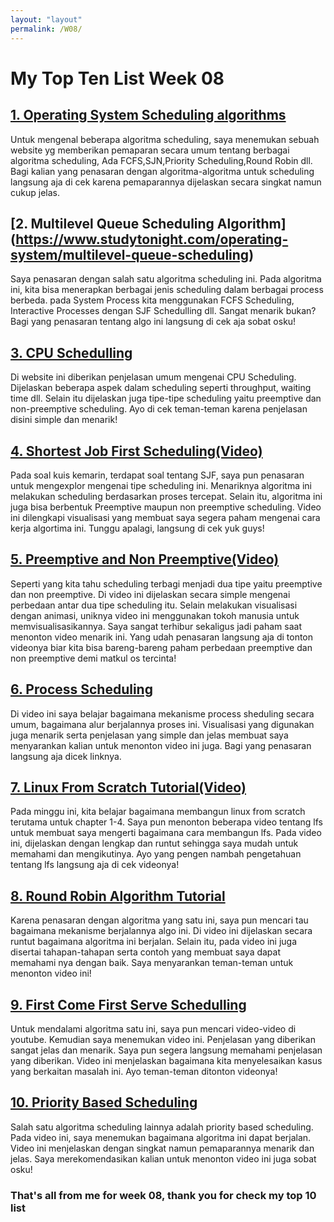 ```yaml
---
layout: "layout"
permalink: /W08/
---
```

# My Top Ten List Week 08

## [1. Operating System Scheduling algorithms](https://www.tutorialspoint.com/operating_system/os_process_scheduling_algorithms.htm)
Untuk mengenal beberapa algoritma scheduling, saya menemukan sebuah website yg memberikan pemaparan secara umum tentang berbagai algoritma scheduling, Ada FCFS,SJN,Priority Scheduling,Round Robin dll. Bagi kalian yang penasaran dengan algoritma-algoritma untuk scheduling langsung aja di cek karena pemaparannya dijelaskan secara singkat namun cukup jelas. 

## [2. Multilevel Queue Scheduling Algorithm] (https://www.studytonight.com/operating-system/multilevel-queue-scheduling) 
Saya penasaran dengan salah satu algoritma scheduling ini. Pada algoritma ini, kita bisa menerapkan berbagai jenis scheduling dalam berbagai process berbeda. pada System Process kita menggunakan FCFS Scheduling, Interactive Processes dengan SJF Schedulling dll. Sangat menarik bukan? Bagi yang penasaran tentang algo ini langsung di cek aja sobat osku!

## [3. CPU Schedulling](https://www.studytonight.com/operating-system/cpu-scheduling)
Di website ini diberikan penjelasan umum mengenai CPU Scheduling. Dijelaskan beberapa aspek dalam scheduling seperti throughput, waiting time dll. Selain itu dijelaskan juga tipe-tipe scheduling yaitu preemptive dan non-preemptive scheduling. Ayo di cek teman-teman karena penjelasan disini simple dan menarik!

## [4. Shortest Job First Scheduling(Video)](https://www.youtube.com/watch?v=t0g9b3SJECg)
Pada soal kuis kemarin, terdapat soal tentang SJF, saya pun penasaran untuk mengexplor mengenai tipe scheduling ini. Menariknya algoritma ini melakukan scheduling berdasarkan proses tercepat. Selain itu, algoritma ini juga bisa berbentuk Preemptive maupun non preemptive scheduling. Video ini dilengkapi visualisasi yang membuat saya segera paham mengenai cara kerja algortima ini. Tunggu apalagi, langsung di cek yuk guys!

## [5. Preemptive and Non Preemptive(Video)](https://www.youtube.com/watch?v=jfovs3hR2Ig)
Seperti yang kita tahu scheduling terbagi menjadi dua tipe yaitu preemptive dan non preemptive. Di video ini dijelaskan secara simple mengenai perbedaan antar dua tipe scheduling itu. Selain melakukan visualisasi dengan animasi, uniknya video ini menggunakan tokoh manusia untuk memvisualisasikannya. Saya sangat terhibur sekaligus jadi paham saat menonton video menarik ini. Yang udah penasaran langsung aja di tonton videonya biar kita bisa bareng-bareng paham perbedaan preemptive dan non preemptive demi matkul os tercinta!

## [6. Process Scheduling](https://www.youtube.com/watch?v=THqcAa1bbFU)
Di video ini saya belajar bagaimana mekanisme process sheduling secara umum, bagaimana alur berjalannya proses ini. Visualisasi yang digunakan juga menarik serta penjelasan yang simple dan jelas membuat saya menyarankan kalian untuk menonton video ini juga. Bagi yang penasaran langsung aja dicek linknya.

## [7. Linux From Scratch Tutorial(Video)](https://www.youtube.com/watch?v=lME57Z_lybU&list=PLyc5xVO2uDsD3DrDJB5LrTdCadiqr2HCp)
Pada minggu ini, kita belajar bagaimana membangun linux from scratch terutama untuk chapter 1-4. Saya pun menonton beberapa video tentang lfs untuk membuat saya mengerti bagaimana cara membangun lfs. Pada video ini, dijelaskan dengan lengkap dan runtut sehingga saya mudah untuk memahami dan mengikutinya. Ayo yang pengen nambah pengetahuan tentang lfs langsung aja di cek videonya!

## [8. Round Robin Algorithm Tutorial](https://www.youtube.com/watch?v=aWlQYllBZDs)
Karena penasaran dengan algoritma yang satu ini, saya pun mencari tau bagaimana mekanisme berjalannya algo ini. Di video ini dijelaskan secara runtut bagaimana algoritma ini berjalan. Selain itu, pada video ini juga disertai tahapan-tahapan serta contoh yang membuat saya dapat memahami nya dengan baik. Saya menyarankan teman-teman untuk menonton video ini!

## [9. First Come First Serve Schedulling](https://www.youtube.com/watch?v=VSMAjMfJ6KQ)
Untuk mendalami algoritma satu ini, saya pun mencari video-video di youtube. Kemudian saya menemukan video ini. Penjelasan yang diberikan sangat jelas dan menarik. Saya pun segera langsung memahami penjelasan yang diberikan. Video ini menjelaskan bagaimana kita menyelesaikan kasus yang berkaitan masalah ini. Ayo teman-teman ditonton videonya!

## [10. Priority Based Scheduling](https://www.youtube.com/watch?v=cNdEQKw4apM)
Salah satu algoritma scheduling lainnya adalah priority based scheduling. Pada video ini, saya menemukan bagaimana algoritma ini dapat berjalan. Video ini menjelaskan dengan singkat namun pemaparannya menarik dan jelas. Saya merekomendasikan kalian untuk menonton video ini juga sobat osku!

### That's all from me for week 08, thank you for check my top 10 list
